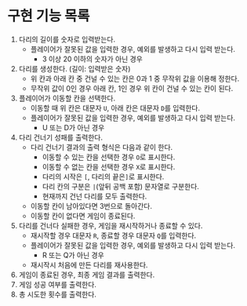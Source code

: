 # 구현 기능 목록

1. 다리의 길이를 숫자로 입력받는다.
   - 플레이어가 잘못된 값을 입력한 경우, 예외를 발생하고 다시 입력 받는다.
     - 3 이상 20 이하의 숫자가 아닌 경우
2. 다리를 생성한다. (길이: 입력받은 숫자)
   - 위 칸과 아래 칸 중 건널 수 있는 칸은 0과 1 중 무작위 값을 이용해 정한다.
   - 무작위 값이 0인 경우 아래 칸, 1인 경우 위 칸이 건널 수 있는 칸이 된다.
3. 플레이어가 이동할 칸을 선택한다.
   - 이동할 때 위 칸은 대문자 `U`, 아래 칸은 대문자 `D`를 입력한다.
   - 플레이어가 잘못된 값을 입력한 경우, 예외를 발생하고 다시 입력 받는다.
     - U 또는 D가 아닌 경우
4. 다리 건너기 성패를 출력한다.
   - 다리 건너기 결과의 출력 형식은 다음과 같이 한다.
     - 이동할 수 있는 칸을 선택한 경우 `O`로 표시한다.
     - 이동할 수 없는 칸을 선택한 경우 `X`로 표시한다.
     - 다리의 시작은 `[`, 다리의 끝은`]`로 표시한다.
     - 다리 칸의 구분은 `|`(앞뒤 공백 포함) 문자열로 구분한다.
     - 현재까지 건넌 다리를 모두 출력한다.
   - 이동할 칸이 남아있다면 3번으로 돌아간다.
   - 이동할 칸이 없다면 게임이 종료된다.
5. 다리를 건너다 실패한 경우, 게임을 재시작하거나 종료할 수 있다.
   - 재시작할 경우 대문자 `R`, 종료할 경우 대문자 `Q`를 입력한다.
   - 플레이어가 잘못된 값을 입력한 경우, 예외를 발생하고 다시 입력 받는다.
     - R 또는 Q가 아닌 경우
   - 재시작시 처음에 만든 다리를 재사용한다.
6. 게임이 종료된 경우, 최종 게임 결과를 출력한다.
7. 게임 성공 여부를 출력한다.
8. 총 시도한 횟수를 출력한다.

